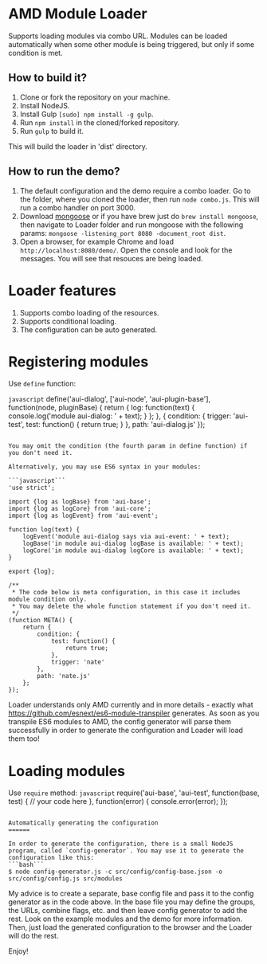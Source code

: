 AMD Module Loader
=====

Supports loading modules via combo URL. Modules can be loaded automatically when some other module is being triggered, but only if some condition is met.

How to build it?
-------------

1. Clone or fork the repository on your machine.
2. Install NodeJS.
3. Install Gulp `[sudo] npm install -g gulp`.
4. Run `npm install` in the cloned/forked repository.
5. Run `gulp` to build it.

This will build the loader in 'dist' directory.

How to run the demo?
-------------
1. The default configuration and the demo require a combo loader. Go to the folder, where you cloned the loader, then run `node combo.js`. This will run a combo handler on port 3000.
2. Download [mongoose](https://github.com/cesanta/mongoose) or if you have brew just do `brew install mongoose`, then navigate to Loader folder and run mongoose with the following params:
    `mongoose -listening_port 8080 -document_root dist`.
3. Open a browser, for example Chrome and load  `http://localhost:8080/demo/`. Open the console and look for the messages. You will see that resouces are being loaded.

Loader features
======

1. Supports combo loading of the resources.
3. Supports conditional loading.
4. The configuration can be auto generated.

Registering modules
======

Use `define` function:

```javascript```
define('aui-dialog', ['aui-node', 'aui-plugin-base'], function(node, pluginBase) {
    return {
        log: function(text) {
            console.log('module aui-dialog: ' + text);
        }
    };
}, {
	condition: {
        trigger: 'aui-test',
        test: function() {
            return true;
        }
    },
    path: 'aui-dialog.js'
});
```

You may omit the condition (the fourth param in define function) if you don't need it.

Alternatively, you may use ES6 syntax in your modules:

```javascript```
'use strict';

import {log as logBase} from 'aui-base';
import {log as logCore} from 'aui-core';
import {log as logEvent} from 'aui-event';

function log(text) {
    logEvent('module aui-dialog says via aui-event: ' + text);
    logBase('in module aui-dialog logBase is available: ' + text);
    logCore('in module aui-dialog logCore is available: ' + text);
}

export {log};

/**
 * The code below is meta configuration, in this case it includes module condition only.
 * You may delete the whole function statement if you don't need it.
 */
(function META() {
    return {
        condition: {
            test: function() {
                return true;
            },
            trigger: 'nate'
        },
        path: 'nate.js'
    };
});
```
Loader understands only AMD currently and in more details - exactly what https://github.com/esnext/es6-module-transpiler generates. As soon as you transpile ES6 modules to AMD, the config generator will parse them successfully in order to generate the configuration and Loader will load them too!

Loading modules
======

Use `require` method:
```javascript```
require('aui-base', 'aui-test', function(base, test) {
	    // your code here
	}, function(error) {
	    console.error(error);
	});
```

Automatically generating the configuration
======

In order to generate the configuration, there is a small NodeJS program, called `config-generator`. You may use it to generate the configuration like this:
```bash```
$ node config-generator.js -c src/config/config-base.json -o src/config/config.js src/modules
```

My advice is to create a separate, base config file and pass it to the config generator as in the code above. In the base file you may define the groups, the URLs, combine flags, etc. and then leave config generator to add the rest.
Look on the example modules and the demo for more information. Then, just load the generated configuration to the browser and the Loader will do the rest.

Enjoy!

